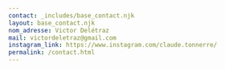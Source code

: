 ```yaml
---
contact: _includes/base_contact.njk
layout: base_contact.njk
nom_adresse: Victor Delétraz
mail: victordeletraz@gmail.com
instagram_link: https://www.instagram.com/claude.tonnerre/
permalink: /contact.html
---
```

